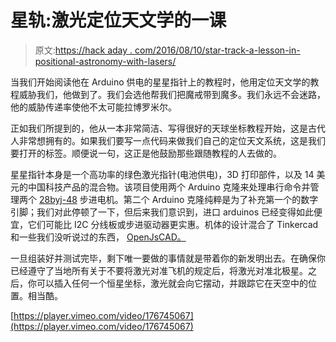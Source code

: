 # 星轨:激光定位天文学的一课

> 原文:[https://hack aday . com/2016/08/10/star-track-a-lesson-in-positional-astronomy-with-lasers/](https://hackaday.com/2016/08/10/star-track-a-lesson-in-positional-astronomy-with-lasers/)

当我们开始阅读他在 Arduino 供电的星星指针上的教程时，他用定位天文学的教程威胁我们，他做到了。我们会选他帮我们把魔戒带到魔多。我们永远不会迷路，他的威胁传递率使他不太可能拉博罗米尔。

正如我们所提到的，他从一本非常简洁、写得很好的天球坐标教程开始，这是古代人非常想拥有的。如果我们要写一点代码来做我们自己的定位天文系统，这是我们要打开的标签。顺便说一句，这正是他鼓励那些跟随教程的人去做的。

星星指针本身是一个高功率的绿色激光指针(电池供电)，3D 打印部件，以及 14 美元的中国科技产品的混合物。该项目使用两个 Arduino 克隆来处理串行命令并管理两个 [28byj-48](http://hackaday.com/2016/05/02/simple-robot-arm-with-steppers-has-pleasingly-smooth-motion/) 步进电机。第二个 Arduino 克隆纯粹是为了补充第一个的数字引脚；我们对此停顿了一下，但后来我们意识到，进口 arduinos 已经变得如此便宜，它们可能比 I2C 分线板或步进驱动器更实惠。机体的设计混合了 Tinkercad 和一些我们没听说过的东西， [OpenJsCAD。](http://joostn.github.io/OpenJsCad/)

一旦组装好并测试完毕，剩下唯一要做的事情就是带着你的新发明出去。在确保你已经遵守了当地所有关于不要将激光对准飞机的规定后，将激光对准北极星。之后，你可以插入任何一个恒星坐标，激光就会向它摆动，并跟踪它在天空中的位置。相当酷。

[https://player.vimeo.com/video/176745067](https://player.vimeo.com/video/176745067)
